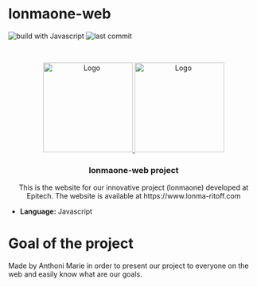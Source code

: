 # lonmaone-web

![build with Javascript](https://img.shields.io/badge/Build%20with-Javascript-green)
![last commit](https://img.shields.io/github/last-commit/Lonma-Ritoff/lonmaone-web)

<!-- PROJECT LOGO -->
<br />
<p align="center">
  <a href="https://anthoni-marie.fr">
    <img src="https://avatars.githubusercontent.com/u/20517603?s=400&u=ab382b2ad7d777a2b4f6cf75665914f41a060e9e&v=4" alt="Logo" width="180" height="180">
    <img src="https://avatars.githubusercontent.com/u/57350282?s=400&u=c2755e786dc536ff093a6508ca64f7a9e0bc0ad0&v=4" alt="Logo" width="180" height="180">
  </a>

  <h3 align="center">lonmaone-web project</h3>

  <p align="center">
    This is the website for our innovative project (lonmaone) developed at Epitech.
    The website is available at https://www.lonma-ritoff.com
</p>


- **Language:** Javascript

# Goal of the project

Made by Anthoni Marie in order to present our project to everyone on the web and easily know what are our goals.
